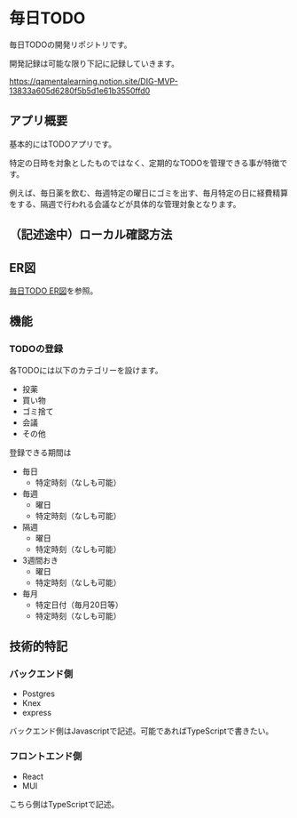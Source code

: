 # 毎日TODO
毎日TODOの開発リポジトリです。

開発記録は可能な限り下記に記録していきます。

https://qamentalearning.notion.site/DIG-MVP-13833a605d6280f5b5d1e61b3550ffd0

## アプリ概要
基本的にはTODOアプリです。

特定の日時を対象としたものではなく、定期的なTODOを管理できる事が特徴です。

例えば、毎日薬を飲む、毎週特定の曜日にゴミを出す、毎月特定の日に経費精算をする、隔週で行われる会議などが具体的な管理対象となります。

## （記述途中）ローカル確認方法

## ER図
[毎日TODO ER図](./ER.md)を参照。

## 機能
### TODOの登録
各TODOには以下のカテゴリーを設けます。
- 投薬
- 買い物
- ゴミ捨て
- 会議
- その他

登録できる期間は
- 毎日
  - 特定時刻（なしも可能）
- 毎週
  - 曜日
  - 特定時刻（なしも可能）
- 隔週
  - 曜日
  - 特定時刻（なしも可能）
- 3週間おき
  - 曜日
  - 特定時刻（なしも可能）
- 毎月
  - 特定日付（毎月20日等）
  - 特定時刻（なしも可能）

## 技術的特記
### バックエンド側
- Postgres
- Knex
- express

バックエンド側はJavascriptで記述。可能であればTypeScriptで書きたい。

### フロントエンド側
- React
- MUI

こちら側はTypeScriptで記述。